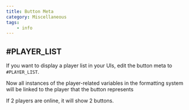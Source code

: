 ```yaml
---
title: Button Meta
category: Miscellaneous
tags:
    - info
---
```


## #PLAYER_LIST

If you want to display a player list in your UIs, edit the button meta to `#PLAYER_LIST`.

Now all instances of the player-related variables in the formatting system will be linked to the player that the button represents

If 2 players are online, it will show 2 buttons.